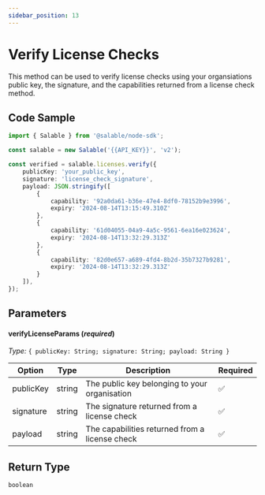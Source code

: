 ```yaml
---
sidebar_position: 13
---
```


# Verify License Checks

This method can be used to verify license checks using your organsiations public key, the signature, and the capabilities returned from a license check method.

## Code Sample

```typescript
import { Salable } from '@salable/node-sdk';

const salable = new Salable('{{API_KEY}}', 'v2');

const verified = salable.licenses.verify({
    publicKey: 'your_public_key',
    signature: 'license_check_signature',
    payload: JSON.stringify([
        {
            capability: '92a0da61-b36e-47e4-8df0-78152b9e3996', 
            expiry: '2024-08-14T13:15:49.310Z'
        },
        {
            capability: '61d04055-04a9-4a5c-9561-6ea16e023624', 
            expiry: '2024-08-14T13:32:29.313Z'
        },
        {
            capability: '82d0e657-a689-4fd4-8b2d-35b7327b9281', 
            expiry: '2024-08-14T13:32:29.313Z'
        }
    ]),
});
```

## Parameters

#### verifyLicenseParams (_required_)

_Type:_ `{ publicKey: String; signature: String; payload: String }`

| Option    | Type   | Description                                    | Required |
| --------- | ------ | ---------------------------------------------- | -------- |
| publicKey | string | The public key belonging to your organisation  | ✅        |
| signature | string | The signature returned from a license check    | ✅        |
| payload   | string | The capabilities returned from a license check | ✅        |

## Return Type

`boolean`
